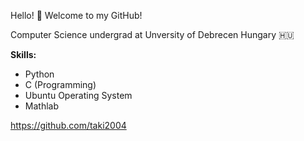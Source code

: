 Hello! 👋 Welcome to my GitHub!

Computer Science undergrad at Unversity of Debrecen Hungary 🇭🇺

**Skills:**
- Python 
- C (Programming) 
- Ubuntu Operating System
- Mathlab

https://github.com/taki2004
